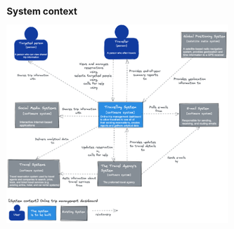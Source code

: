 

## System context

![System context](https://github.com/ExtravaganzaTeam/KATAS-2023/blob/main/current/architecture/system_context.png "a title")